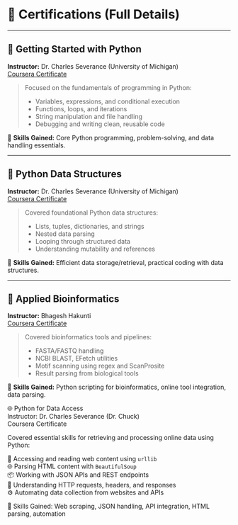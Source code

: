 # 📜 Certifications (Full Details)

---

## 🐍 Getting Started with Python  
**Instructor:** Dr. Charles Severance (University of Michigan)  
[Coursera Certificate](https://coursera.org/share/c4be46282b30914291ef866f9c0377e0)

> Focused on the fundamentals of programming in Python:
> - Variables, expressions, and conditional execution  
> - Functions, loops, and iterations  
> - String manipulation and file handling  
> - Debugging and writing clean, reusable code  

🧠 **Skills Gained:** Core Python programming, problem-solving, and data handling essentials.

---

## 🧩 Python Data Structures  
**Instructor:** Dr. Charles Severance (University of Michigan)  
[Coursera Certificate](https://coursera.org/share/a8a3de452460967880505647bf31c139)

> Covered foundational Python data structures:
> - Lists, tuples, dictionaries, and strings  
> - Nested data parsing  
> - Looping through structured data  
> - Understanding mutability and references  

🧠 **Skills Gained:** Efficient data storage/retrieval, practical coding with data structures.

---

## 🧬 Applied Bioinformatics  
**Instructor:** Bhagesh Hakunti  
[Coursera Certificate](https://coursera.org/share/9e0949b39df5b1268ec541e534e67565)

> Covered bioinformatics tools and pipelines:
> - FASTA/FASTQ handling  
> - NCBI BLAST, EFetch utilities  
> - Motif scanning using regex and ScanProsite  
> - Result parsing from biological tools  

🧠 **Skills Gained:** Python scripting for bioinformatics, online tool integration, data parsing.

🌐 Python for Data Access  
Instructor: Dr. Charles Severance (Dr. Chuck)  
Coursera Certificate  

Covered essential skills for retrieving and processing online data using Python:

🔗 Accessing and reading web content using `urllib`  
🌐 Parsing HTML content with `BeautifulSoup`  
📦 Working with JSON APIs and REST endpoints  
📨 Understanding HTTP requests, headers, and responses  
⚙️ Automating data collection from websites and APIs  

🧠 Skills Gained: Web scraping, JSON handling, API integration, HTML parsing, automation 

